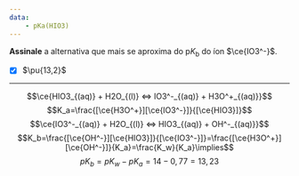 ```yaml
---
data:
    - pKa(HIO3)
---
```


**Assinale** a alternativa que mais se aproxima do $\mathrm{p}K_\mathrm{b}$ do íon $\ce{IO3^-}$.

- [x] $\pu{13,2}$

---

$$\ce{HIO3_{(aq)} + H2O_{(l)} <=> IO3^-_{(aq)} + H3O^+_{(aq)}}$$
$$K_a=\frac{[\ce{H3O^+}][\ce{IO3^-}]}{[\ce{HIO3}]}$$
$$\ce{IO3^-_{(aq)} + H2O_{(l)} <=> HIO3_{(aq)} + OH^-_{(aq)}}$$
$$K_b=\frac{[\ce{OH^-}][\ce{HIO3}]}{[\ce{IO3^-}]}=\frac{[\ce{H3O^+}][\ce{OH^-}]}{K_a}=\frac{K_w}{K_a}\implies$$
$$pK_b=pK_w-pK_a=14-0,77=13,23$$
